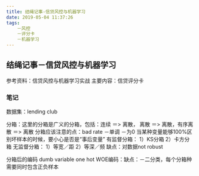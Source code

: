 ```yaml
---
title: 结绳记事-信贷风控与机器学习
date: 2019-05-04 11:37:26
tags:
    －风控
    －评分卡
    －机器学习
---
```

## 结绳记事－信贷风控与机器学习
参考资料：信贷风控与机器学习实战
主要内容：信贷评分卡

### 笔记
数据集：lending club

分箱：这里的分箱是广义的分箱，包括：连续 ＝> 离散， 离散 ＝> 离散，有序离散 ＝> 离散
分箱应该注意的点：bad rate －单调   －为0
当某种变量能够100%区别坏样本的时候，要小心是否是“事后变量”
有监督分箱：
1）KS分箱
2）卡方分箱
无监督分箱：
1）等宽／距
2）等深／频
缺点：对数据not robust

分箱后的编码
dumb variable
one hot
WOE编码：缺点：－二分类，每个分箱种需要同时包含正负样本